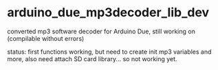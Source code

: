 # arduino_due_mp3decoder_lib_dev
converted mp3 software decoder for Arduino Due, still working on (compilable without errors)

status: first functions working, but need to create init mp3 variables and more, also need attach SD card library... so not working yet.
